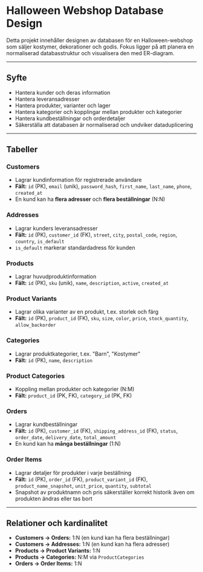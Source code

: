 # Halloween Webshop Database Design

Detta projekt innehåller designen av databasen för en Halloween-webshop som säljer kostymer, dekorationer och godis. 
Fokus ligger på att planera en normaliserad databasstruktur och visualisera den med ER-diagram.

---

## Syfte

- Hantera kunder och deras information
- Hantera leveransadresser
- Hantera produkter, varianter och lager
- Hantera kategorier och kopplingar mellan produkter och kategorier
- Hantera kundbeställningar och orderdetaljer
- Säkerställa att databasen är normaliserad och undviker dataduplicering

---

## Tabeller

### Customers
- Lagrar kundinformation för registrerade användare
- **Fält:** `id` (PK), `email` (unik), `password_hash`, `first_name`, `last_name`, `phone`, `created_at`
- En kund kan ha **flera adresser** och **flera beställningar** (N:N)

### Addresses
- Lagrar kunders leveransadresser
- **Fält:** `id` (PK), `customer_id` (FK), `street`, `city`, `postal_code`, `region`, `country`, `is_default`
- `is_default` markerar standardadress för kunden

### Products
- Lagrar huvudproduktinformation
- **Fält:** `id` (PK), `sku` (unik), `name`, `description`, `active`, `created_at`

### Product Variants
- Lagrar olika varianter av en produkt, t.ex. storlek och färg
- **Fält:** `id` (PK), `product_id` (FK), `sku`, `size`, `color`, `price`, `stock_quantity`, `allow_backorder`

### Categories
- Lagrar produktkategorier, t.ex. "Barn", "Kostymer"
- **Fält:** `id` (PK), `name`, `description`

### Product Categories
- Koppling mellan produkter och kategorier (N:M)
- **Fält:** `product_id` (PK, FK), `category_id` (PK, FK)

### Orders
- Lagrar kundbeställningar
- **Fält:** `id` (PK), `customer_id` (FK), `shipping_address_id` (FK), `status`, `order_date`, `delivery_date`, `total_amount`
- En kund kan ha **många beställningar** (1:N)

### Order Items
- Lagrar detaljer för produkter i varje beställning
- **Fält:** `id` (PK), `order_id` (FK), `product_variant_id` (FK), `product_name_snapshot`, `unit_price`, `quantity`, `subtotal`
- Snapshot av produktnamn och pris säkerställer korrekt historik även om produkten ändras eller tas bort

---

## Relationer och kardinalitet

- **Customers → Orders:** 1:N (en kund kan ha flera beställningar)  
- **Customers → Addresses:** 1:N (en kund kan ha flera adresser)  
- **Products → Product Variants:** 1:N  
- **Products → Categories:** N:M via `ProductCategories`  
- **Orders → Order Items:** 1:N  




